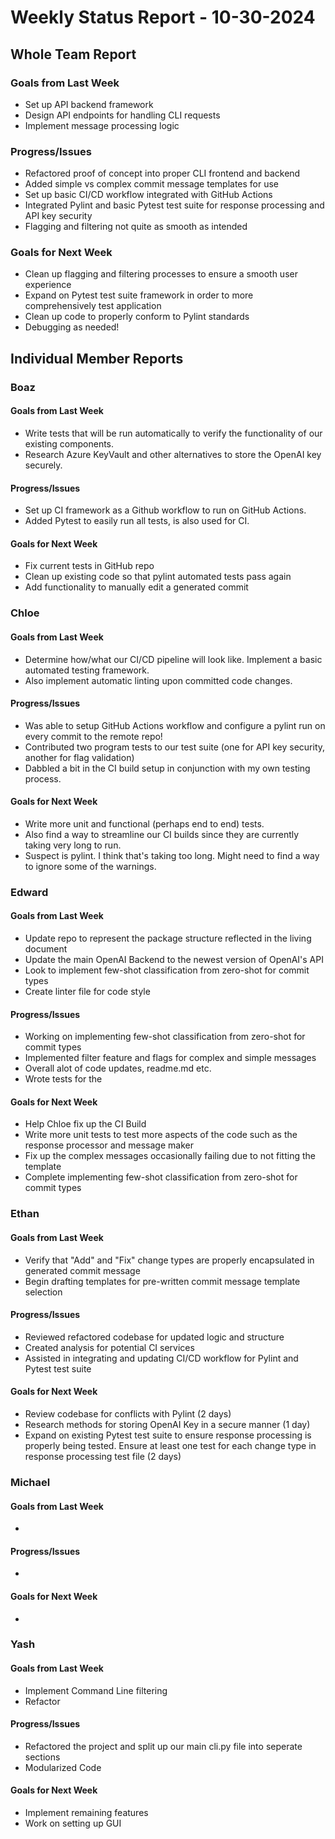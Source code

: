 # Weekly Status Report - 10-30-2024

## Whole Team Report

### Goals from Last Week
- Set up API backend framework
- Design API endpoints for handling CLI requests
- Implement message processing logic

### Progress/Issues
- Refactored proof of concept into proper CLI frontend and backend 
- Added simple vs complex commit message templates for use
- Set up basic CI/CD workflow integrated with GitHub Actions
- Integrated Pylint and basic Pytest test suite for response processing and API key security
- Flagging and filtering not quite as smooth as intended

### Goals for Next Week
- Clean up flagging and filtering processes to ensure a smooth user experience
- Expand on Pytest test suite framework in order to more comprehensively test application
- Clean up code to properly conform to Pylint standards
- Debugging as needed!

## Individual Member Reports

### Boaz

#### Goals from Last Week
- Write tests that will be run automatically to verify the functionality of our existing components.
- Research Azure KeyVault and other alternatives to store the OpenAI key securely. 


#### Progress/Issues
- Set up CI framework as a Github workflow to run on GitHub Actions.
- Added Pytest to easily run all tests, is also used for CI.

#### Goals for Next Week
- Fix current tests in GitHub repo 
- Clean up existing code so that pylint automated tests pass again
- Add functionality to manually edit a generated commit

### Chloe

#### Goals from Last Week
- Determine how/what our CI/CD pipeline will look like. Implement a basic automated testing framework.
- Also implement automatic linting upon committed code changes.

#### Progress/Issues
- Was able to setup GitHub Actions workflow and configure a pylint run on every commit to the remote repo! 
- Contributed two program tests to our test suite (one for API key security, another for flag validation)
- Dabbled a bit in the CI build setup in conjunction with my own testing process. 

#### Goals for Next Week
- Write more unit and functional (perhaps end to end) tests. 
- Also find a way to streamline our CI builds since they are currently taking very long to run.
- Suspect is pylint. I think that's taking too long. Might need to find a way to ignore some of the warnings.

### Edward

#### Goals from Last Week
- Update repo to represent the package structure reflected in the living document
- Update the main OpenAI Backend to the newest version of OpenAI's API 
- Look to implement few-shot classification from zero-shot for commit types
- Create linter file for code style 

#### Progress/Issues
- Working on implementing few-shot classification from zero-shot for commit types
- Implemented filter feature and flags for complex and simple messages
- Overall alot of code updates, readme.md etc.
- Wrote tests for the 

#### Goals for Next Week
- Help Chloe fix up the CI Build
- Write more unit tests to test more aspects of the code such as the response processor and message maker
- Fix up the complex messages occasionally failing due to not fitting the template 
- Complete implementing few-shot classification from zero-shot for commit types

### Ethan

#### Goals from Last Week
- Verify that "Add" and "Fix" change types are properly encapsulated in generated commit message
- Begin drafting templates for pre-written commit message template selection

#### Progress/Issues
- Reviewed refactored codebase for updated logic and structure
- Created analysis for potential CI services
- Assisted in integrating and updating CI/CD workflow for Pylint and Pytest test suite

#### Goals for Next Week
- Review codebase for conflicts with Pylint (2 days)
- Research methods for storing OpenAI Key in a secure manner (1 day)
- Expand on existing Pytest test suite to ensure response processing is properly being tested. Ensure at least one test for each change type in response processing test file (2 days)

### Michael

#### Goals from Last Week
- 

#### Progress/Issues
- 

#### Goals for Next Week
-

### Yash

#### Goals from Last Week
- Implement Command Line filtering
- Refactor

#### Progress/Issues
- Refactored the project and split up our main cli.py file into seperate sections
- Modularized Code

#### Goals for Next Week
- Implement remaining features
- Work on setting up GUI
